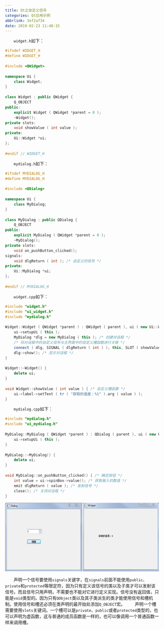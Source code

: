 ```yaml
---
title: Qt之自定义信号
categories: Qt应用示例
abbrlink: 3ef2af34
date: 2019-02-23 11:48:15
---
```

&emsp;&emsp;`widget.h`如下：

``` cpp
#ifndef WIDGET_H
#define WIDGET_H
​
#include <QWidget>
​
namespace Ui {
    class Widget;
}
​
class Widget : public QWidget {
    Q_OBJECT
public:
    explicit Widget ( QWidget *parent = 0 );
    ~Widget();
private slots:
    void showValue ( int value );
private:
    Ui::Widget *ui;
};
​
#endif // WIDGET_H
```

&emsp;&emsp;`mydialog.h`如下：

``` cpp
#ifndef MYDIALOG_H
#define MYDIALOG_H
​
#include <QDialog>
​
namespace Ui {
    class MyDialog;
}
​
class MyDialog : public QDialog {
    Q_OBJECT
public:
    explicit MyDialog ( QWidget *parent = 0 );
    ~MyDialog();
private slots:
    void on_pushButton_clicked();
signals:
    void dlgReturn ( int ); /* 自定义的信号 */
private:
    Ui::MyDialog *ui;
};
​
#endif // MYDIALOG_H
```

&emsp;&emsp;`widget.cpp`如下：

``` cpp
#include "widget.h"
#include "ui_widget.h"
#include "mydialog.h"
​
Widget::Widget ( QWidget *parent ) : QWidget ( parent ), ui ( new Ui::Widget ) {
    ui->setupUi ( this );
    MyDialog *dlg = new MyDialog ( this ); /* 创建对话框 */
    /* 将对话框中的自定义信号与主界面中的自定义槽函数进行关联 */
    connect ( dlg, SIGNAL ( dlgReturn ( int ) ), this, SLOT ( showValue ( int ) ) );
    dlg->show(); /* 显示对话框 */
}
​
Widget::~Widget() {
    delete ui;
}
​
void Widget::showValue ( int value ) { /* 自定义槽函数 */
    ui->label->setText ( tr ( "获取的值是：%1" ).arg ( value ) );
}
```

&emsp;&emsp;`mydialog.cpp`如下：

``` cpp
#include "mydialog.h"
#include "ui_mydialog.h"
​
MyDialog::MyDialog ( QWidget *parent ) : QDialog ( parent ), ui ( new Ui::MyDialog ) {
    ui->setupUi ( this );
}
​
MyDialog::~MyDialog() {
    delete ui;
}
​
void MyDialog::on_pushButton_clicked() { /* 确定按钮 */
    int value = ui->spinBox->value(); /* 获取输入的数值 */
    emit dlgReturn ( value ); /* 发射信号 */
    close(); /* 关闭对话框 */
}
```

<img src="./Qt之自定义信号/1.png" height="225" width="557">

&emsp;&emsp;声明一个信号要使用`signals`关键字，在`signals`前面不能使用`public`、`private`和`protected`等限定符，因为只有定义该信号的类以及子类才可以发射该信号。而且信号只用声明，不需要也不能对它进行定义实现。信号没有返回值，只能是`void`类型的。因为只有`QObject`类以及其子类派生的类才能使用信号和槽机制。使用信号和槽还必须在类声明的最开始处添加`Q_OBJECT`宏。
&emsp;&emsp;声明一个槽需要使用`slots`关键词。一个槽可以是`private`、`public`或者`protected`类型的，也可以声明为虚函数，这与普通的成员函数是一样的，也可以像调用一个普通函数一样来调用槽。